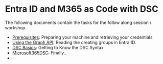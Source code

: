 # Entra ID and M365 as Code with DSC

The following documents contain the tasks for the follow along session / workshop.

- [Prerequisites](./10%20Prerequisites.md): Preparing your machine and retrieving your credentials 
- [Using the Graph API](./20%20Graph%20API.md): Reading the creating groups in Entra ID.
- [DSC Basics](./30%20DSC%20Basics.md): Getting to Know the DSC Syntax
- [Microsoft365DSC](./40%20Microsoft365DSC.md): Finally...
- 
